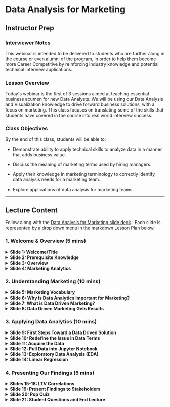# Data Analysis for Marketing

## Instructor Prep

### Interviewer Notes

This webinar is intended to be delivered to students who are further along in the course or even alumni of the program, in order to help them become more Career Competitive by reinforcing industry knowledge and potential technical interview applications.

### Lesson Overview

Today's webinar is the first of 3 sessions aimed at teaching essential business acumen for new Data Analysts. We will be using our Data Analysis and Visualization knowledge to drive forward business solutions, with a focus on marketing. This class focuses on translating some of the skills that students have covered in the course into real world interview success.

### Class Objectives

By the end of this class, students will be able to:

* Demonstrate ability to apply technical skills to analyze data in a manner that adds business value.

* Discuss the meaning of marketing terms used by hiring managers.

* Apply their knowledge in marketing terminology to correctly identify data analysis needs for a marketing team.

* Explore applications of data analysis for marketing teams.

- - -

## Lecture Content

Follow along with the [Data Analysis for Marketing slide deck](https://docs.google.com/presentation/d/1ssuYbYefIcWHKs5XLQj5EXjzneW1OX5ip-VSvgrAvNQ/edit#slide=id.gc6f919934_0_0).
​
Each slide is represented by a drop down menu in the markdown Lesson Plan below.

### 1. Welcome & Overview (5 mins)

<details>
   <summary><strong>Slide 1: Welcome/Title</strong></summary>

* Welcome students to today's webinar.

</details>

<details>
   <summary><strong>Slide 2: Prerequisite Knowledge</strong></summary>

* Before diving into content, let's take this opportunity to see how the class is feeling about each one of the following topics.

* Using fist-to-five, with fist meaning <code>"I'm completely lost - I have no understanding of what's going on or where I am"</code> and five meaning <code>"I AM THE CODE!!"</code> tell me how you feel about:

  * Python
  * Linear Regression
  * Data Cleaning
  * Exploratory Data Analysis (EDA)

* Encourage students who are less confident about their skill levels to continue practicing at home and watch the recordings of their class when they covered this material. If they're still active students, remind them that Office Hours and tutoring can make a world of difference as well.

* Ensure students know that even if they do not feel very confident in every prerequisite topic for this webinar, that they can still benefit from gaining some overall konwledge of how data analytics drives marketing decisions and to stick around.

</details>

<details>
   <summary><strong>Slide 3: Overview</strong></summary>

* Today we will be learning how to apply some of our newfound Data Analysis and Visualization skills to drive forward business solutions.
​
* This webinar will primarily focus on how we can use Data to support a Marketing team.
​
* It is highly likely that when you interview for Data positions, that you will be asked to develop highly practical and on-the-fly solutions to very real business problems.
​
* The ability to break down business problems into valuable data questions and apply your technical skills to develop solutions will be the key to a successful interview and a new career. That's what we will be focusing on today.

</details>

<details>
   <summary><strong>Slide 4: Marketing Analytics</strong></summary>

* Everything we will discuss today will be applicable for interviews with any organization that is focused on driving revenue through data analysis. So in other words, it's highly applicable!
​
* However, if students in the webinar find this content particularly enjoyable, encourage them to look into Marketing Analytics specifically as a potential future career move.

* Many of the skills learned in the Data Boot Camp translate directly to the role of a Marketing Analyst. Applicable skills include:

  * Data Visualization
  * Data Queries
  * Creating Stories from Data
  * Deriving Data-Driven Insights
  * Coding
  * Analytics Tools

</details>

### 2. Understanding Marketing (10 mins)

<details>
   <summary><strong>Slide 5: Marketing Vocabulary</strong></summary>

* In order for students to fully grasp the concepts covered in today's lecture and to prepare them to speak the lingo if they find themselves preparing data that will be used by the company's marketing department, it is important to cover a few key vocabulary terms.

* Share [marketing_vocab.pdf](./marketing_vocab.pdf) with class as reference material. Open link on screen and choose and few important keywords to highlight. Students should have received a link to this material on the webinar invitation.

</details>

<details>
   <summary><strong>Slide 6: Why is Data Analytics Important for Marketing?</strong></summary>

* It can be argued that Marketing is the one of the most important factors in determining whether or not a business will succeed.

* Leaders in every organization are vying for Data Analysts that can help their Marketing departments understand the habits and interests of their target demographics, predict trends, and help direct their resources in the most efficient ways.

* Marketing departments buy ads, write copy, bid on keywords, organize events, and identify target demographics for their products. They need reliable data to make well-informed decisions.

* In other words, Marketing is responsible for engagement strategies and maintainining relationships with their audience to ensure the business stays viable, but they can't do this without Data.

</details>

<details>
   <summary><strong>Slide 7: What is Data Driven Marketing?</strong></summary>

* Data Driven Marketing uses available data to gain industry and performance insights, in turn allowing the business to make more informed marketing decisions. It's using what the students know, as Data Analysts, to keep the business in competition.
​
* Run class through the four part Marketing process listed in the chart and ask students to raise their hands if they can relate this process to the processes that they covered in class.
​
* Use the following as some potential examples of marketing problems that require Data Driven solutions:

  * "Some of our KPIs seems to be decreasing, could you help us determine what may be leading to this sudden decline in performance?"

  * "Could you gather data to help us determine which marketing efforts are driving the highest amount of conversions?"
​
* Make sure to highlight this potential issue, as it will be followed up in the next section:
​
  * “Our CPA is pretty high and we want to invest in clients with the highest Lifetime value. Can you help us?”

</details>

<details>
   <summary><strong>Slide 8: Data Driven Marketing Gets Results</strong></summary>

* Data Driven Marketing has completely reshaped the way that companies engage with customers, design marketing campaigns, and determine which assets are critical and worth continuing to expense. Data Analytics in Marketing has become absolutely necessary.
​
  * Explain that DDM has been shown to improve Efficiency, Engagement, and Performance when applied to marketing strategy.

* There are many inspiring statistics to vouch for the relevance and importance of DDM. Let's take some time to highlight a few of the best:

  * Companies that utilize DDM are 6 times more likely to be profitable.
  * Businesses with data-driven strategies have five to eight times as much ROI.
  * 40% of brands plan to expand their DDM budgets.
  * Marketers that exceeded revenue goals used Data Driven Personalization 83% of the time.
  * 64% of marketing executives "strongly agree" that DDM is crucial to business.

</details>

### 3. Applying Data Analytics (10 mins)

<details>
   <summary><strong>Slide 9: First Steps Toward a Data Driven Solution</strong></summary>

* Introduce this activity to the students and let them know everyone will work together to apply Data Analytics to this interview question demonstrating a real world business problem.

* Remind students that LTV stands for Lifetime Value, meaning how much money the company will make from one customer over the course of their entire relationship.

</details>

<details>
   <summary><strong>Slide 10: Redefine the Issue in Data Terms</strong></summary>

* The first step in solving any problem is to rephrase it in terminology that works for you. Let's use this question from earlier for example:

  * “Our CPA is pretty high and we want to only invest in clients with the highest LTV. Can you help us?”

* Let's remove all irrelevant content so that we can focus on what data we actually need to be gathering.

* How could we re-phrase this question in Data terms?

  * “What traits do customers with high LTV share?”

</details>

<details>
   <summary><strong>Slide 11: Acquire the Data</strong></summary>

* The best place to start in this case is probably to ask your stakeholder where and how they store their data.

  * Let's imagine for this example that they use SalesForce. Many companies don't grant Salesforce API access to everyone, so you may not be able to access it directly.

  * No problem! You'd ask them run a fresh report and send over a <code>.csv</code> file.

</details>

<details>
   <summary><strong>Slide 12: Pull Data into Jupyter Notebook</strong></summary>

* Slack out link to code folder so students can follow along!

* First, let's use Python code to import our dependencies and bring in our CSV file.

</details>

<details>
   <summary><strong>Slide 13: Exploratory Data Analysis (EDA)</strong></summary>

* Let's use some more Python code to plot our data and analyze LTV against each other non-categorical factor listed in the CSV.
​
* Our goal is to use regression analysis to look for the strongest correlations between our various criteria and CLTV.

</details>

<details>
   <summary><strong>Slide 14: Linear Regression</strong></summary>

* Next, we will perform linear regression using LTV vs FPV, and create an equation for our line. We can then plot this linear model over our scatter plot.

* Now we just need to repeat this same process of plotting scatter and linear model for LTV against our other non-categorical data.

</details>

### 4. Presenting Our Findings (5 mins)

<details>
   <summary><strong>Slides 15-18: LTV Correlations</strong></summary>

* Run through each slide and explain how each category correlates with our LTV values.

* **Lifetime Value vs First Purchase Value** - appear to have no strong relationship. However, we can see that people with very high FPVs tend to make one time purchases only. Perhaps shopping sprees?

* **Lifetime Value vs Age** - have no linear relationship. We can see, however, that our customers with the highest LTVs tend to be in their 30s and 40s.

* **Lifetime Value vs Household Income** - High household income has a very clear direct correlation to the lifetime value of their customers. People who make 100k or more tend to have a Lifetime Value of 5,000 or more.

* **Lifetime Value vs Personal Income** - We see a very interesting cluster of high Lifetime Value around the lowest Personal Income on the left, and on the right we have a steady increase as Personal Income increases. This is an opportunity to infer that our target demographic is people with a high household income and a low personal income, likely people who are not the primary breadwinners.

</details>

<details>
   <summary><strong>Slide 19: Present Findings to Stakeholders</strong></summary>

* Make it your goal to always exceed employer expectations and go the extra step.
​
  * Perhaps, in your Analysis, you stumble upon information that you know could be highly valuable to your company. Don't hesitate to include it just because it isn't specifically what you are solving for!

* From our Analysis today, we can determine the following key findings:
  * The highest LTV age range is 30s-40s.
  * Household Income is our clearest indicator of LTV, however personal income tends to be lower.

* Using this info, we can infer that our target marketing demographic is non-employed or under-employed spouses in high-income households.

</details>

<details>
   <summary><strong>Slide 20: Pop Quiz</strong></summary>

* Time permitting, quiz the class on these topics. If you are running low on time, send the questions out on Slack and encourage the class to answer them on their own.

</details>

<details>
   <summary><strong>Slide 21: Student Questions and End Lecture</strong></summary>

* Take one more "Fist-to-Five" of the class to see how they feel about the material that you just went over.

* Allow them the opportunity to ask any lingering questions that they may have. If you know that it will take a lengthy response or a group search to find an answer for a student, refer the student to office hours and move along.

* Thank the class for their time and participation, and ask them to fill out the feedback form that you will be Slacking out if they get a chance.

</details>
